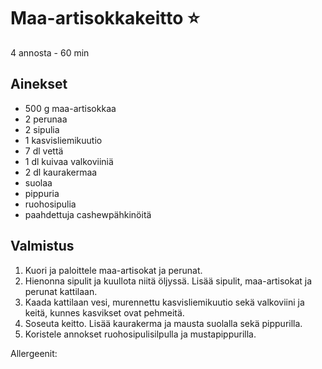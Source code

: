 # Maa-artisokkakeitto ⭐
4 annosta - 60 min


## Ainekset
- 500 g maa-artisokkaa
- 2 perunaa
- 2 sipulia
- 1 kasvisliemikuutio
- 7 dl vettä
- 1 dl kuivaa valkoviiniä
- 2 dl kaurakermaa
- suolaa
- pippuria
- ruohosipulia
- paahdettuja cashewpähkinöitä


## Valmistus
1. Kuori ja paloittele maa-artisokat ja perunat.
2. Hienonna sipulit ja kuullota niitä öljyssä. Lisää sipulit, maa-artisokat ja perunat kattilaan.
3. Kaada kattilaan vesi, murennettu kasvisliemikuutio sekä valkoviini ja keitä, kunnes kasvikset ovat pehmeitä.
4. Soseuta keitto. Lisää kaurakerma ja mausta suolalla sekä pippurilla.
5. Koristele annokset ruohosipulisilpulla ja mustapippurilla.

Allergeenit:
